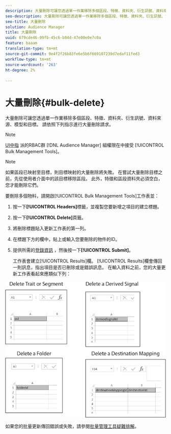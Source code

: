 ```yaml
---
description: 大量刪除可讓您透過單一作業移除多個區段、特徵、資料夾、衍生訊號、資料來源、模型和目標。 請依照下列指示進行大量刪除請求。
seo-description: 大量刪除可讓您透過單一作業移除多個區段、特徵、資料夾、衍生訊號、資料來源、模型和目標。 請依照下列指示進行大量刪除請求。
seo-title: 大量刪除
solution: Audience Manager
title: 大量刪除
uuid: 679cde46-09fb-45c6-b84d-47e00e0e7c0a
feature: baaam
translation-type: tm+mt
source-git-commit: 9e4f2f26b83fe6e5b6f669107239d7edaf11fed3
workflow-type: tm+mt
source-wordcount: '263'
ht-degree: 2%

---
```



# 大量刪除{#bulk-delete}

大量刪除可讓您透過單一作業移除多個區段、特徵、資料夾、衍生訊號、資料來源、模型和目標。 請依照下列指示進行大量刪除請求。

<!-- 

<p>t_bulk_delete.xml </p>

 -->

>[!NOTE]
>
>[UI中指](../../features/administration/administration-overview.md) 派的RBAC群 [!DNL Audience Manager] 組權限在中接受 [!UICONTROL Bulk Management Tools]。

>[!NOTE]
>
>如果區段已映射至目標，則目標映射的大量刪除將失敗。 在嘗試大量刪除目標之前，先從使用者介面中的該目標移除區段。 此外，特徵和區段資料夾必須空白，您才能刪除它們。

要刪除多個物料，請開啟[!UICONTROL Bulk Management Tools]工作表並：

1. 按一下&#x200B;**[!UICONTROL Headers]**&#x200B;標籤，並複製您要新增之項目的建立標題。
2. 按一下&#x200B;**[!UICONTROL Delete]**&#x200B;頁籤。
3. 將刪除標題貼入更新工作表的第一列。
4. 在標題下方的欄中，貼上或輸入您要刪除的物件的ID。
5. 提供所需的[登錄資訊](../../reference/bulk-management-tools/bulk-management-intro.md#auth-reqs) ，然後按一下&#x200B;**[!UICONTROL Submit]**。

   工作表會建立[!UICONTROL Results]欄。 [!UICONTROL Results]欄會傳回一則訊息，指出項目是否已刪除或是錯誤訊息。
在輸入資料之前，您的大量更新工作表看起來應類似下列：

![](assets/delete.png)

如果您的批量更新傳回錯誤或失敗，請參閱[批量管理工具疑難排解](../../reference/bulk-management-tools/bulk-troubleshooting.md)。
